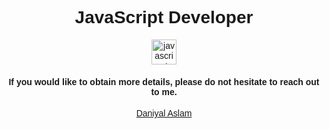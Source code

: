 <link rel="preconnect" href="https://fonts.googleapis.com">
<link rel="preconnect" href="https://fonts.gstatic.com" crossorigin>
<link href="https://fonts.googleapis.com/css2?family=Poppins:wght@400;500;600;700&display=swap" rel="stylesheet">
<div style="text-align:center;  font-family: 'Poppins', sans-serif;">
<h1 style="text-align:center;  font-family: 'Poppins', sans-serif;">JavaScript Developer </h1>
<img src="https://upload.wikimedia.org/wikipedia/commons/6/6a/JavaScript-logo.png" alt="javascript" width="40" height="40"/> 
 <h4>If you would like to obtain more details, please do not hesitate to reach out to me.</h4>
  <a align="center" style="text-align:center; " href="https://daniyalaslam.com/" target="_blank"> Daniyal Aslam </a>
</div>

